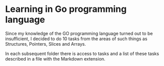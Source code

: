 # Learning in Go programming language

Since my knowledge of the GO programming language turned out to be insufficient, I decided to do 10 tasks from the areas of such things as Structures, Pointers, Slices and Arrays. 

In each subsequent folder there is access to tasks and a list of these tasks described in a file with the Markdown extension.